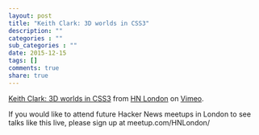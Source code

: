 ```yaml
---
layout: post
title: "Keith Clark: 3D worlds in CSS3"
description: ""
categories : ""
sub_categories : ""
date: 2015-12-15
tags: []
comments: true
share: true
---
```


[Keith Clark: 3D worlds in CSS3](https://vimeo.com/75454802) from [HN
London](https://vimeo.com/hnlondon) on [Vimeo](https://vimeo.com).

  

If you would like to attend future Hacker News meetups in London to see talks
like this live, please sign up at meetup.com/HNLondon/

